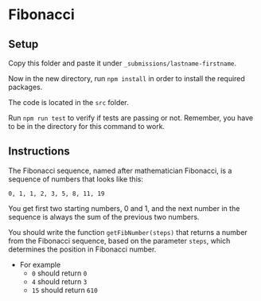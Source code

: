 # Fibonacci

## Setup

Copy this folder and paste it under `_submissions/lastname-firstname`.

Now in the new directory, run `npm install` in order to install the required packages.

The code is located in the `src` folder.

Run `npm run test` to verify if tests are passing or not. Remember, you have to be in the directory for this command to work.

## Instructions

The Fibonacci sequence, named after mathematician Fibonacci, is a sequence of numbers that looks like this:

`0, 1, 1, 2, 3, 5, 8, 11, 19`

You get first two starting numbers, 0 and 1, and the next number in the sequence is always the sum of the previous two numbers.

You should write the function `getFibNumber(steps)` that returns a number from the Fibonacci sequence, based on the parameter `steps`, which determines the position in Fibonacci number.

- For example
  - `0` should return `0`
  - `4` should return `3`
  - `15` should return `610`

